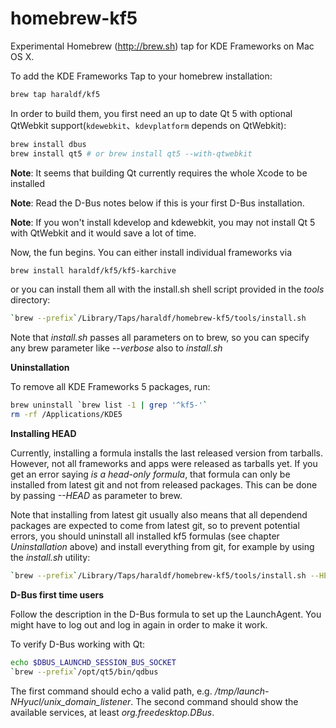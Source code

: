 homebrew-kf5
============

Experimental Homebrew (http://brew.sh) tap for KDE Frameworks on Mac OS X.

To add the KDE Frameworks Tap to your homebrew installation:

```sh
brew tap haraldf/kf5
```

In order to build them, you first need an up to date Qt 5 with
optional QtWebkit support(`kdewebkit`、`kdevplatform` depends on QtWebkit):

```sh
brew install dbus
brew install qt5 # or brew install qt5 --with-qtwebkit
```

**Note**: It seems that building Qt currently requires the whole Xcode to be installed

**Note**: Read the D-Bus notes below if this is your first D-Bus installation.

**Note**: If you won't install kdevelop and kdewebkit, you may not install Qt 5 with
QtWebkit and it would save a lot of time.

Now, the fun begins. You can either install individual frameworks via

```sh
brew install haraldf/kf5/kf5-karchive
```

or you can install them all with the install.sh shell script provided in the
*tools* directory:

```sh
`brew --prefix`/Library/Taps/haraldf/homebrew-kf5/tools/install.sh
```

Note that *install.sh* passes all parameters on to brew, so you can specify
any brew parameter like *--verbose* also to *install.sh*

**Uninstallation**

To remove all KDE Frameworks 5 packages, run:

```sh
brew uninstall `brew list -1 | grep '^kf5-'`
rm -rf /Applications/KDE5
```

**Installing HEAD**

Currently, installing a formula installs the last released version from tarballs.
However, not all frameworks and apps were released as tarballs yet. If you get
an error saying *is a head-only formula*, that formula can only be installed from
latest git and not from released packages. This can be done by passing *--HEAD* as
parameter to brew.

Note that installing from latest git usually also means that all dependend packages
are expected to come from latest git, so to prevent potential errors, you should
uninstall all installed kf5 formulas (see chapter *Uninstallation* above) and install
everything from git, for example by using the *install.sh* utility:

```sh
`brew --prefix`/Library/Taps/haraldf/homebrew-kf5/tools/install.sh --HEAD
```

**D-Bus first time users**

Follow the description in the D-Bus formula to set up the LaunchAgent. You might
have to log out and log in again in order to make it work.

To verify D-Bus working with Qt:

```sh
echo $DBUS_LAUNCHD_SESSION_BUS_SOCKET
`brew --prefix`/opt/qt5/bin/qdbus
```

The first command should echo a valid path, e.g. */tmp/launch-NHyucl/unix_domain_listener*.
The second command should show the available services, at least *org.freedesktop.DBus*.
